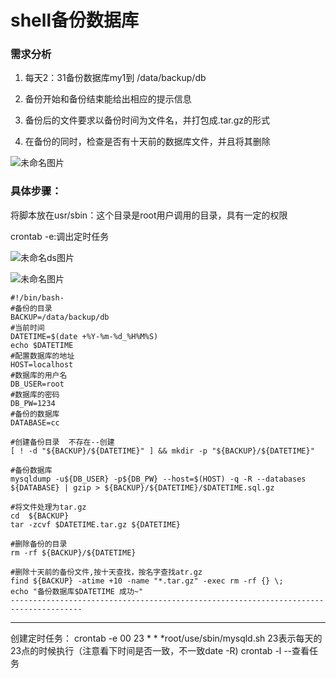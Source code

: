 # shell备份数据库

### 需求分析

1. 每天2：31备份数据库my1到 /data/backup/db

1. 备份开始和备份结束能给出相应的提示信息
2. 备份后的文件要求以备份时间为文件名，并打包成.tar.gz的形式
3. 在备份的同时，检查是否有十天前的数据库文件，并且将其删除



![未命名图片](https://s2.loli.net/2022/03/26/1G2O5qlSM4uVfUe.png)



### 具体步骤：

将脚本放在usr/sbin：这个目录是root用户调用的目录，具有一定的权限

 

crontab -e:调出定时任务

![未命名ds图片](https://s2.loli.net/2022/03/26/tThaivkxKNWysmS.png)

![未命名图片](https://s2.loli.net/2022/03/26/lRVgp8jdNybcIJi.png)



```
#!/bin/bash-
#备份的目录
BACKUP=/data/backup/db
#当前时间
DATETIME=$(date +%Y-%m-%d_%H%M%S)
echo $DATETIME
#配置数据库的地址
HOST=localhost
#数据库的用户名
DB_USER=root
#数据库的密码
DB_PW=1234
#备份的数据库
DATABASE=cc

#创建备份目录  不存在--创建
[ ! -d "${BACKUP}/${DATETIME}" ] && mkdir -p "${BACKUP}/${DATETIME}"

#备份数据库
mysqldump -u${DB_USER} -p${DB_PW} --host=$(HOST) -q -R --databases ${DATABASE} | gzip > ${BACKUP}/${DATETIME}/$DATETIME.sql.gz

#将文件处理为tar.gz
cd  ${BACKUP}
tar -zcvf $DATETIME.tar.gz ${DATETIME}

#删除备份的目录
rm -rf ${BACKUP}/${DATETIME}

#删除十天前的备份文件,按十天查找，按名字查找atr.gz
find ${BACKUP} -atime +10 -name "*.tar.gz" -exec rm -rf {} \;
echo "备份数据库$DATETIME 成功~"
--------------------------------------------------------------------------------------
```

-----------------------------------------

创建定时任务：
crontab -e
00 23 * * *root/use/sbin/mysqld.sh
23表示每天的23点的时候执行（注意看下时间是否一致，不一致date -R)
crontab -l    --查看任务